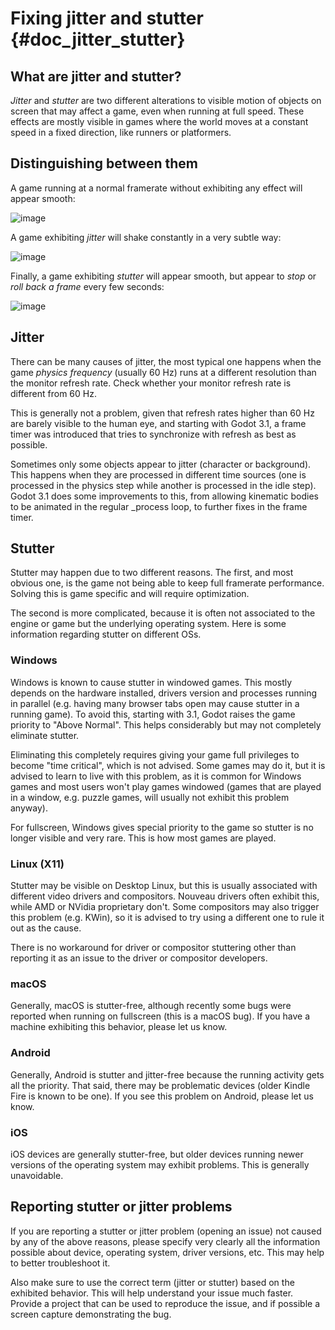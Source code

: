 Fixing jitter and stutter {#doc_jitter_stutter}
=========================

What are jitter and stutter?
----------------------------

*Jitter* and *stutter* are two different alterations to visible motion
of objects on screen that may affect a game, even when running at full
speed. These effects are mostly visible in games where the world moves
at a constant speed in a fixed direction, like runners or platformers.

Distinguishing between them
---------------------------

A game running at a normal framerate without exhibiting any effect will
appear smooth:

![image](img/motion_normal.gif)

A game exhibiting *jitter* will shake constantly in a very subtle way:

![image](img/motion_jitter.gif)

Finally, a game exhibiting *stutter* will appear smooth, but appear to
*stop* or *roll back a frame* every few seconds:

![image](img/motion_stutter.gif)

Jitter
------

There can be many causes of jitter, the most typical one happens when
the game *physics frequency* (usually 60 Hz) runs at a different
resolution than the monitor refresh rate. Check whether your monitor
refresh rate is different from 60 Hz.

This is generally not a problem, given that refresh rates higher than 60
Hz are barely visible to the human eye, and starting with Godot 3.1, a
frame timer was introduced that tries to synchronize with refresh as
best as possible.

Sometimes only some objects appear to jitter (character or background).
This happens when they are processed in different time sources (one is
processed in the physics step while another is processed in the idle
step). Godot 3.1 does some improvements to this, from allowing kinematic
bodies to be animated in the regular \_process loop, to further fixes in
the frame timer.

Stutter
-------

Stutter may happen due to two different reasons. The first, and most
obvious one, is the game not being able to keep full framerate
performance. Solving this is game specific and will require
optimization.

The second is more complicated, because it is often not associated to
the engine or game but the underlying operating system. Here is some
information regarding stutter on different OSs.

### Windows

Windows is known to cause stutter in windowed games. This mostly depends
on the hardware installed, drivers version and processes running in
parallel (e.g. having many browser tabs open may cause stutter in a
running game). To avoid this, starting with 3.1, Godot raises the game
priority to \"Above Normal\". This helps considerably but may not
completely eliminate stutter.

Eliminating this completely requires giving your game full privileges to
become \"time critical\", which is not advised. Some games may do it,
but it is advised to learn to live with this problem, as it is common
for Windows games and most users won\'t play games windowed (games that
are played in a window, e.g. puzzle games, will usually not exhibit this
problem anyway).

For fullscreen, Windows gives special priority to the game so stutter is
no longer visible and very rare. This is how most games are played.

### Linux (X11)

Stutter may be visible on Desktop Linux, but this is usually associated
with different video drivers and compositors. Nouveau drivers often
exhibit this, while AMD or NVidia proprietary don\'t. Some compositors
may also trigger this problem (e.g. KWin), so it is advised to try using
a different one to rule it out as the cause.

There is no workaround for driver or compositor stuttering other than
reporting it as an issue to the driver or compositor developers.

### macOS

Generally, macOS is stutter-free, although recently some bugs were
reported when running on fullscreen (this is a macOS bug). If you have a
machine exhibiting this behavior, please let us know.

### Android

Generally, Android is stutter and jitter-free because the running
activity gets all the priority. That said, there may be problematic
devices (older Kindle Fire is known to be one). If you see this problem
on Android, please let us know.

### iOS

iOS devices are generally stutter-free, but older devices running newer
versions of the operating system may exhibit problems. This is generally
unavoidable.

Reporting stutter or jitter problems
------------------------------------

If you are reporting a stutter or jitter problem (opening an issue) not
caused by any of the above reasons, please specify very clearly all the
information possible about device, operating system, driver versions,
etc. This may help to better troubleshoot it.

Also make sure to use the correct term (jitter or stutter) based on the
exhibited behavior. This will help understand your issue much faster.
Provide a project that can be used to reproduce the issue, and if
possible a screen capture demonstrating the bug.
